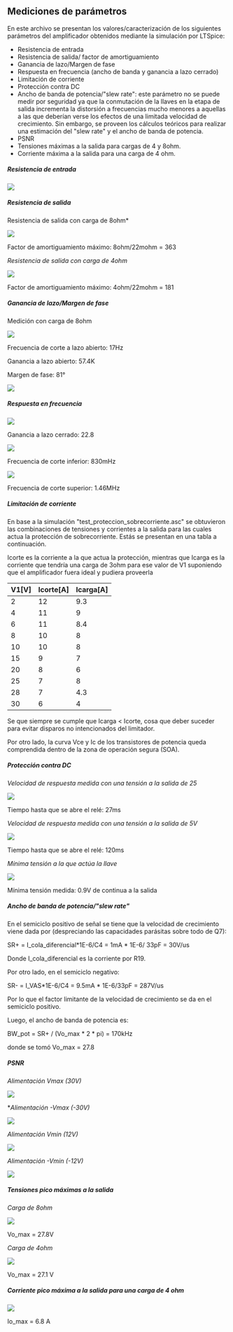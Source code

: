 ## Mediciones de parámetros

En este archivo se presentan los valores/caracterización de los siguientes parámetros del amplificador obtenidos mediante la simulación por LTSpice:

- Resistencia de entrada
- Resistencia de salida/ factor de amortiguamiento
- Ganancia de lazo/Margen de fase
- Respuesta en frecuencia (ancho de banda y ganancia a lazo cerrado)
- Limitación de corriente
- Protección contra DC
- Ancho de banda de potencia/"slew rate": este parámetro no se puede medir por seguridad ya que la conmutación de la llaves en la etapa de salida incrementa la distorsión a frecuencias mucho menores a aquellas a las que deberían verse los efectos de una limitada velocidad de crecimiento. Sin embargo, se proveen los cálculos teóricos para realizar una estimación del "slew rate" y el ancho de banda de potencia.
- PSNR
- Tensiones máximas a la salida para cargas de 4 y 8ohm.
- Corriente máxima a la salida para una carga de 4 ohm.



##### Resistencia de entrada

![](imagenes_amplificador/medicion_rin.png)

##### Resistencia de salida

Resistencia de salida con carga de 8ohm*

![](imagenes_amplificador/medicion_rout_8ohm.png)

Factor de amortiguamiento máximo: 8ohm/22mohm = 363 



*Resistencia de salida con carga de 4ohm* 

![](imagenes_amplificador/medicion_rout_4ohm.png)

Factor de amortiguamiento máximo: 4ohm/22mohm = 181



##### Ganancia de lazo/Margen de fase

Medición con carga de 8ohm

![](imagenes_amplificador/medicion_ganancia_de_lazo.png)

Frecuencia de corte a lazo abierto: 17Hz

Ganancia a lazo abierto: 57.4K

Margen de fase: 81°

![](imagenes_amplificador/medicion_margen_de_fase.png)

##### Respuesta en frecuencia

![](imagenes_amplificador/medicion_resp_frec_lineal.png)

Ganancia a lazo cerrado: 22.8

![](imagenes_amplificador/medicion_resp_frec_fi.png)

Frecuencia de corte inferior: 830mHz

![](imagenes_amplificador/medicion_resp_frec_fh.png)

Frecuencia de corte superior: 1.46MHz

##### Limitación de corriente

En base a la simulación "test_proteccion_sobrecorriente.asc" se obtuvieron las combinaciones de tensiones y corrientes a la salida para las cuales actua la protección de sobrecorriente. Estás se presentan en una tabla a continuación.

Icorte es la corriente a la que actua la protección, mientras que Icarga es la corriente que tendría una carga de 3ohm para ese valor de V1 suponiendo que el amplificador fuera ideal y pudiera proveerla

| V1[V] | Icorte[A] | Icarga[A] |
| ----- | --------- | --------- |
| 2     | 12        | 9.3       |
| 4     | 11        | 9         |
| 6     | 11        | 8.4       |
| 8     | 10        | 8         |
| 10    | 10        | 8         |
| 15    | 9         | 7         |
| 20    | 8         | 6         |
| 25    | 7         | 8         |
| 28    | 7         | 4.3       |
| 30    | 6         | 4         |

Se que siempre se cumple que Icarga < Icorte, cosa que deber suceder para evitar disparos no intencionados del limitador.

Por otro lado, la curva Vce y Ic de los transistores de potencia queda comprendida dentro de la zona de operación segura (SOA).

##### Protección contra DC

*Velocidad de respuesta medida con una tensión a la salida de 25*

![](imagenes_amplificador/medicion_velocidad_respuesta_proteccion_DC_25V.png)

Tiempo hasta que se abre el relé: 27ms

*Velocidad de respuesta medida con una tensión a la salida de 5V*

![](imagenes_amplificador/medicion_velocidad_respuesta_proteccion_DC_5V.png)

Tiempo hasta que se abre el relé: 120ms

*Mínima tensión a la que actúa la llave*

![](imagenes_amplificador/medicion_velocidad_respuesta_proteccion_DC_min.png)

Mínima tensión medida: 0.9V de continua a la salida

##### Ancho de banda de potencia/"slew rate"

En el semiciclo positivo de señal se tiene que la velocidad de crecimiento viene dada por (despreciando las capacidades parásitas sobre todo de Q7):

SR+ = I_cola_diferencial*1E-6/C4 = 1mA * 1E-6/ 33pF = 30V/us

Donde  I_cola_diferencial es la corriente por R19.

Por otro lado, en el semiciclo negativo:

SR- = I_VAS*1E-6/C4  = 9.5mA * 1E-6/33pF = 287V/us

Por lo que el factor limitante de la velocidad de crecimiento se da en el semiciclo positivo.

Luego, el ancho de banda de potencia es:

BW_pot = SR+ / (Vo_max * 2 * pi) = 170kHz

donde se tomó Vo_max = 27.8

##### PSNR

*Alimentación Vmax (30V)*

![](imagenes_amplificador/medicion_psnr_-vmax.png)

**Alimentación -Vmax (-30V)*

![](imagenes_amplificador/medicion_psnr_vmax.png)

*Alimentación Vmin (12V)*

![](imagenes_amplificador/medicion_psnr_vmin.png)

*Alimentación -Vmin (-12V)*

![](imagenes_amplificador/medicion_psnr_-vmin.png)

##### Tensiones pico máximas a la salida

*Carga de 8ohm*

![](imagenes_amplificador/medicion_vomax_8ohm.png)

Vo_max =  27.8V

*Carga de 4ohm*

![](imagenes_amplificador/medicion_vomax_4ohm.png)

Vo_max = 27.1 V

##### Corriente pico máxima a la salida para una carga de 4 ohm

![](imagenes_amplificador/medicion_iomax_4ohm.png)

Io_max = 6.8 A

